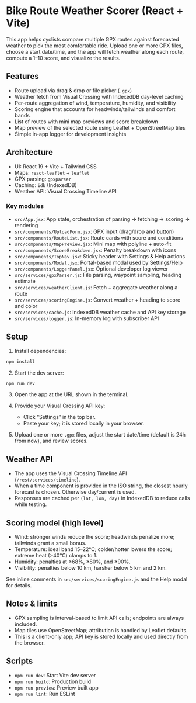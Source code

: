 # Bike Route Weather Scorer (React + Vite)

This app helps cyclists compare multiple GPX routes against forecasted weather to pick the most comfortable ride. Upload one or more GPX files, choose a start date/time, and the app will fetch weather along each route, compute a 1–10 score, and visualize the results.

## Features

- Route upload via drag & drop or file picker (`.gpx`)
- Weather fetch from Visual Crossing with IndexedDB day-level caching
- Per-route aggregation of wind, temperature, humidity, and visibility
- Scoring engine that accounts for headwinds/tailwinds and comfort bands
- List of routes with mini map previews and score breakdown
- Map preview of the selected route using Leaflet + OpenStreetMap tiles
- Simple in-app logger for development insights

## Architecture

- UI: React 19 + Vite + Tailwind CSS
- Maps: `react-leaflet` + `leaflet`
- GPX parsing: `gpxparser`
- Caching: `idb` (IndexedDB)
- Weather API: Visual Crossing Timeline API

### Key modules

- `src/App.jsx`: App state, orchestration of parsing → fetching → scoring → rendering
- `src/components/UploadForm.jsx`: GPX input (drag/drop and button)
- `src/components/RouteList.jsx`: Route cards with score and conditions
- `src/components/MapPreview.jsx`: Mini map with polyline + auto-fit
- `src/components/ScoreBreakdown.jsx`: Penalty breakdown with icons
- `src/components/TopNav.jsx`: Sticky header with Settings & Help actions
- `src/components/Modal.jsx`: Portal-based modal used by Settings/Help
- `src/components/LoggerPanel.jsx`: Optional developer log viewer
- `src/services/gpxParser.js`: File parsing, waypoint sampling, heading estimate
- `src/services/weatherClient.js`: Fetch + aggregate weather along a route
- `src/services/scoringEngine.js`: Convert weather + heading to score and color
- `src/services/cache.js`: IndexedDB weather cache and API key storage
- `src/services/logger.js`: In-memory log with subscriber API

## Setup

1. Install dependencies:
```bash
npm install
```

2. Start the dev server:
```bash
npm run dev
```

3. Open the app at the URL shown in the terminal.

4. Provide your Visual Crossing API key:
   - Click “Settings” in the top bar.
   - Paste your key; it is stored locally in your browser.

5. Upload one or more `.gpx` files, adjust the start date/time (default is 24h from now), and review scores.

## Weather API

- The app uses the Visual Crossing Timeline API (`/rest/services/timeline`).
- When a time component is provided in the ISO string, the closest hourly forecast is chosen. Otherwise day/current is used.
- Responses are cached per `(lat, lon, day)` in IndexedDB to reduce calls while testing.

## Scoring model (high level)

- Wind: stronger winds reduce the score; headwinds penalize more; tailwinds grant a small bonus.
- Temperature: ideal band 15–22°C; colder/hotter lowers the score; extreme heat (>40°C) clamps to 1.
- Humidity: penalties at ≥68%, ≥80%, and ≥90%.
- Visibility: penalties below 10 km, harsher below 5 km and 2 km.

See inline comments in `src/services/scoringEngine.js` and the Help modal for details.

## Notes & limits

- GPX sampling is interval-based to limit API calls; endpoints are always included.
- Map tiles use OpenStreetMap; attribution is handled by Leaflet defaults.
- This is a client-only app; API key is stored locally and used directly from the browser.

## Scripts

- `npm run dev`: Start Vite dev server
- `npm run build`: Production build
- `npm run preview`: Preview built app
- `npm run lint`: Run ESLint
